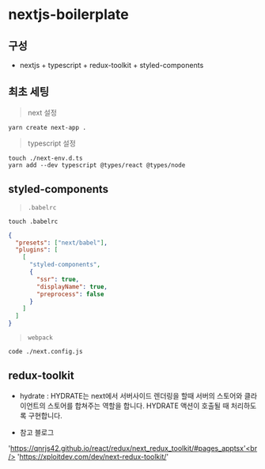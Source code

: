 # nextjs-boilerplate



## 구성

- nextjs + typescript + redux-toolkit + styled-components

## 최초 세팅

> next 설정

    yarn create next-app .

> typescript 설정

    touch ./next-env.d.ts
    yarn add --dev typescript @types/react @types/node

## styled-components

> `.babelrc`

    touch .babelrc

```json
{
  "presets": ["next/babel"],
  "plugins": [
    [
      "styled-components",
      {
        "ssr": true,
        "displayName": true,
        "preprocess": false
      }
    ]
  ]
}
```

> `webpack`

    code ./next.config.js

## redux-toolkit

- hydrate : HYDRATE는 next에서 서버사이드 렌더링을 할때 서버의 스토어와 클라이언트의 스토어를 합쳐주는 역할을 합니다. HYDRATE 액션이 호출될 때 처리하도록 구현합니다.


- 참고 블로그

'https://qnrjs42.github.io/react/redux/next_redux_toolkit/#pages_apptsx'<br/>
'https://xploitdev.com/dev/next-redux-toolkit/'
